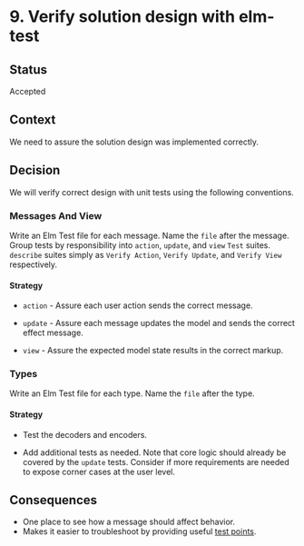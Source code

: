# 9. Verify solution design with elm-test

## Status

Accepted

## Context

We need to assure the solution design was implemented correctly.

## Decision

We will verify correct design with unit tests using the following conventions.

### Messages And View

Write an Elm Test file for each message. Name the `file` after the message. Group tests by responsibility into `action`, `update`, and `view` `Test` suites. `describe` suites simply as `Verify Action`, `Verify Update`, and `Verify View` respectively.

#### Strategy

* `action` - Assure each user action sends the correct message.

* `update` - Assure each message updates the model and sends the correct effect message.

* `view` - Assure the expected model state results in the correct markup.

### Types

Write an Elm Test file for each type. Name the `file` after the type.

#### Strategy

* Test the decoders and encoders.

* Add additional tests as needed. Note that core logic should already be covered by the `update` tests. Consider if more requirements are needed to expose corner cases at the user level.

## Consequences

* One place to see how a message should affect behavior.
* Makes it easier to troubleshoot by providing useful [test points](https://en.wikipedia.org/wiki/Test_point).
